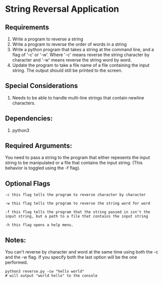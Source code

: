 # String Reversal Application

## Requirements
1. Write a program to reverse a string
2. Write a program to reverse the order of words in a string
3. Write a python program that takes a string at the command line, and a flag of ‘-c’ or
‘-w’. Where '-c' means reverse the string character by character and '-w' means reverse the string word by word.
4. Update the program to take a file name of a file containing the input string. The output
should still be printed to the screen.

## Special Considerations
1. Needs to be able to handle multi-line strings that contain newline characters.


## Dependencies:

1. python3


## Required Arguments:

You need to pass a string to the program that either repesents the input string to be manipulated or a file that contains the input string. (This behavior is toggled using the -f flag).


## Optional Flags

```
-c this flag tells the program to reverse character by character

-w this flag tells the program to reverse the string word for word

-f this flag tells the program that the string passed in isn't the input string, but a path to a file that contains the input string

-h this flag opens a help menu.
```


## Notes:

You can't reverse by character and word at the same time using both the -c and the -w flag. If you specify both the last option will be the one performed.

```
python3 reverse.py -cw "hello world"
# will output "world hello" to the console
```

